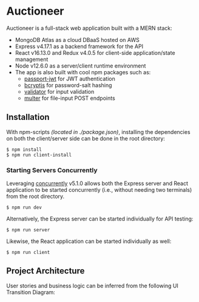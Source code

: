 # Auctioneer
Auctioneer is a full-stack web application built with a MERN stack:
* MongoDB Atlas as a cloud DBaaS hosted on AWS
* Express v4.17.1 as a backend framework for the API
* React v16.13.0 and Redux v4.0.5 for client-side application/state management
* Node v12.6.0 as a server/client runtime environment
* The app is also built with cool npm packages such as:
  * [passport-jwt](http://www.passportjs.org/packages/passport-jwt/) for JWT authentication
  * [bcryptjs](https://github.com/kelektiv/node.bcrypt.js/) for password-salt hashing
  * [validator](https://github.com/validatorjs/validator.js) for input validation
  * [multer](https://github.com/expressjs/multer) for file-input POST endpoints

## Installation 
With npm-scripts *(located in ./package.json)*, installing the dependencies on both the client/server side can be done in the root directory:
```shell
$ npm install
$ npm run client-install
```
### Starting Servers Concurrently
Leveraging [concurrently](https://github.com/kimmobrunfeldt/concurrently) v5.1.0 allows both the Express server and React application to be started concurrently (i.e., without needing two terminals) from the root directory. 
```shell
$ npm run dev
```
Alternatively, the Express server can be started individually for API testing:
```shell
$ npm run server
```
Likewise, the React application can be started individually as well:
```shell
$ npm run client
```

## Project Architecture
User stories and business logic can be inferred from the following UI Transition Diagram:
<img src='https://i.imgur.com/HjcudXg.jpg' title='UIDiagram' width='' alt=''/>